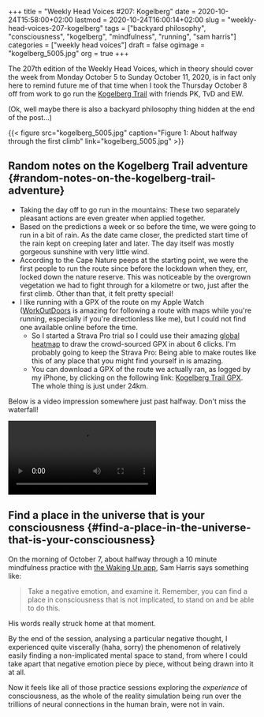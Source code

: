 +++
title = "Weekly Head Voices #207: Kogelberg"
date = 2020-10-24T15:58:00+02:00
lastmod = 2020-10-24T16:00:14+02:00
slug = "weekly-head-voices-207-kogelberg"
tags = ["backyard philosophy", "consciousness", "kogelberg", "mindfulness", "running", "sam harris"]
categories = ["weekly head voices"]
draft = false
ogimage = "kogelberg_5005.jpg"
org = true
+++

The 207th edition of the Weekly Head Voices, which in theory should cover the
week from Monday October 5 to Sunday October 11, 2020, is in fact only here to
remind future me of that time when I took the Thursday October 8 off from work
to go run the [Kogelberg Trail](https://www.hikingsouthafrica.co.za/kogelberg-trail/) with friends PK, TvD and EW.

(Ok, well maybe there is also a backyard philosophy thing hidden at the end
of the post...)

{{< figure src="kogelberg_5005.jpg" caption="Figure 1: About halfway through the first climb" link="kogelberg_5005.jpg" >}}


## Random notes on the Kogelberg Trail adventure {#random-notes-on-the-kogelberg-trail-adventure}

-   Taking the day off to go run in the mountains: These two separately pleasant
    actions are even greater when applied together.
-   Based on the predictions a week or so before the time, we were going to run
    in a bit of rain. As the date came closer, the predicted start time of the
    rain kept on creeping later and later. The day itself was mostly gorgeous
    sunshine with very little wind.
-   According to the Cape Nature peeps at the starting point, we were the first
    people to run the route since before the lockdown when they, err, locked down
    the nature reserve. This was noticeable by the overgrown vegetation we had to
    fight through for a kilometre or two, just after the first climb. Other than
    that, it felt pretty special!
-   I like running with a GPX of the route on my Apple Watch ([WorkOutDoors](http://www.workoutdoors.net/) is
    amazing for following a route with maps while you're running, especially if
    you're directionless like me), but I could not find one available online
    before the time.
    -   So I started a Strava Pro trial so I could use their amazing [global heatmap](https://www.strava.com/heatmap)
        to draw the crowd-sourced GPX in about 6 clicks. I'm probably going to keep
        the Strava Pro: Being able to make routes like this of any place that you
        might find yourself in is amazing.
    -   You can download a GPX of the route we actually ran, as logged by my
        iPhone, by clicking on the following link: [Kogelberg Trail GPX](./kogelberg_trail_cpbotha_20201008.zip). The whole
        thing is just under 24km.

Below is a video impression somewhere just past halfway. Don't miss the waterfall!

<video controls>
<source src="kogelberg_trail_impression_20201008.mp4" type="video/mp4">
Your browser does not support the video tag.
</video>


## Find a place in the universe that is your consciousness {#find-a-place-in-the-universe-that-is-your-consciousness}

On the morning of October 7, about halfway through a 10 minute mindfulness
practice with [the Waking Up app](https://wakingup.com/), Sam Harris says something like:

> Take a negative emotion, and examine it. Remember, you can find a place in
> consciousness that is not implicated, to stand on and be able to do this.

His words really struck home at that moment.

By the end of the session, analysing a particular negative thought, I
experienced quite viscerally (haha, sorry) the phenomenon of relatively easily
finding a non-implicated mental space to stand, from where I could take apart
that negative emotion piece by piece, without being drawn into it at all.

Now it feels like all of those practice sessions exploring the _experience_ of
consciousness, as the whole of the reality simulation being run over the
trillions of neural connections in the human brain, were not in vain.

